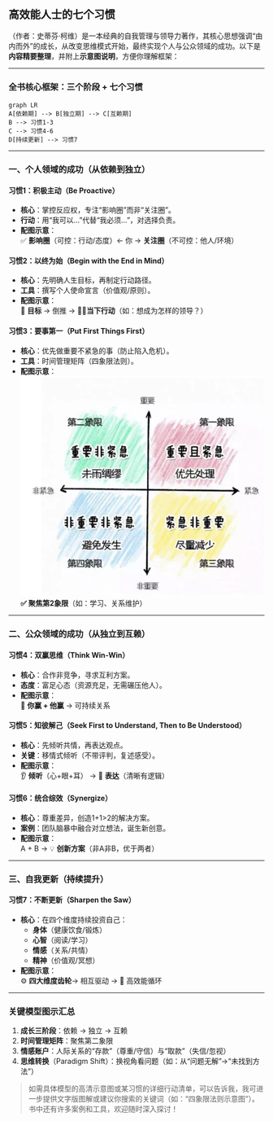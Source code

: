 ## 高效能人士的七个习惯
（作者：史蒂芬·柯维）是一本经典的自我管理与领导力著作，其核心思想强调“由内而外”的成长，从改变思维模式开始，最终实现个人与公众领域的成功。以下是**内容精要整理**，并附上**示意图说明**，方便你理解框架：

---

### **全书核心框架：三个阶段 + 七个习惯**
```mermaid
graph LR
A[依赖期] --> B[独立期] --> C[互赖期]
B --> 习惯1-3
C --> 习惯4-6
D[持续更新] --> 习惯7
```

---

### **一、个人领域的成功（从依赖到独立）**
#### **习惯1：积极主动（Be Proactive）**
- **核心**：掌控反应权，专注“影响圈”而非“关注圈”。
- **行动**：用“我可以…”代替“我必须…”，对选择负责。
- **配图示意**：  
  ✅ **影响圈**（可控：行动/态度）← 你 → **关注圈**（不可控：他人/环境）

#### **习惯2：以终为始（Begin with the End in Mind）**
- **核心**：先明确人生目标，再制定行动路径。
- **工具**：撰写个人使命宣言（价值观/原则）。
- **配图示意**：  
  🎯 **目标** → 倒推 → 🚶‍♂️**当下行动**（如：想成为怎样的领导？）

#### **习惯3：要事第一（Put First Things First）**
- **核心**：优先做重要不紧急的事（防止陷入危机）。
- **工具**：时间管理矩阵（四象限法则）。
- **配图示意**：
![alt text](四象限法则.png)
  **✅ 聚焦第2象限**（如：学习、关系维护）

---

### **二、公众领域的成功（从独立到互赖）**
#### **习惯4：双赢思维（Think Win-Win）**
- **核心**：合作非竞争，寻求互利方案。
- **态度**：富足心态（资源充足，无需碾压他人）。
- **配图示意**：  
  🤝 **你赢 + 他赢** → 可持续关系

#### **习惯5：知彼解己（Seek First to Understand, Then to Be Understood）**
- **核心**：先倾听共情，再表达观点。
- **关键**：移情式倾听（不带评判，复述感受）。
- **配图示意**：  
  👂 **倾听**（心+眼+耳） → 💬 **表达**（清晰有逻辑）

#### **习惯6：统合综效（Synergize）**
- **核心**：尊重差异，创造1+1>2的解决方案。
- **案例**：团队脑暴中融合对立想法，诞生新创意。
- **配图示意**：  
  A + B → 💡 **创新方案**（非A非B，优于两者）

---

### **三、自我更新（持续提升）**
#### **习惯7：不断更新（Sharpen the Saw）**
- **核心**：在四个维度持续投资自己：
  - **身体**（健康饮食/锻炼）  
  - **心智**（阅读/学习）  
  - **情感**（关系/共情）  
  - **精神**（价值观/冥想）
- **配图示意**：  
  ⚙️ **四大维度齿轮**→ 相互驱动 → 🚀 高效能循环

---

### **关键模型图示汇总**
1. **成长三阶段**：依赖 → 独立 → 互赖  
2. **时间管理矩阵**：聚焦第二象限  
3. **情感账户**：人际关系的“存款”（尊重/守信）与“取款”（失信/忽视）  
4. **思维转换**（Paradigm Shift）：换视角看问题（如：从“问题无解”→“未找到方法”）

> 如需具体模型的高清示意图或某习惯的详细行动清单，可以告诉我，我可进一步提供文字版图解或建议你搜索的关键词（如：“四象限法则示意图”）。书中还有许多案例和工具，欢迎随时深入探讨！
